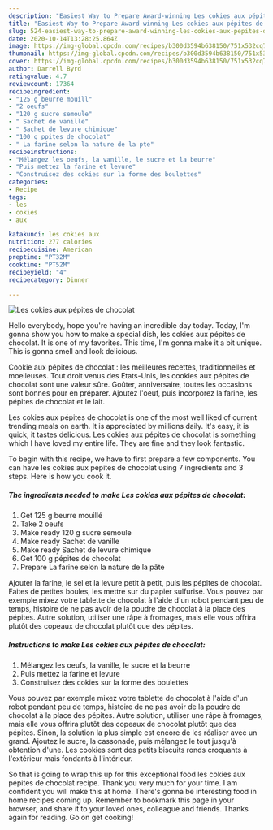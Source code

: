 ```yaml
---
description: "Easiest Way to Prepare Award-winning Les cokies aux pépites de chocolat"
title: "Easiest Way to Prepare Award-winning Les cokies aux pépites de chocolat"
slug: 524-easiest-way-to-prepare-award-winning-les-cokies-aux-pepites-de-chocolat
date: 2020-10-14T13:28:25.864Z
image: https://img-global.cpcdn.com/recipes/b300d3594b638150/751x532cq70/les-cokies-aux-pepites-de-chocolat-photo-principale-de-la-recette.jpg
thumbnail: https://img-global.cpcdn.com/recipes/b300d3594b638150/751x532cq70/les-cokies-aux-pepites-de-chocolat-photo-principale-de-la-recette.jpg
cover: https://img-global.cpcdn.com/recipes/b300d3594b638150/751x532cq70/les-cokies-aux-pepites-de-chocolat-photo-principale-de-la-recette.jpg
author: Darrell Byrd
ratingvalue: 4.7
reviewcount: 17364
recipeingredient:
- "125 g beurre mouill"
- "2 oeufs"
- "120 g sucre semoule"
- " Sachet de vanille"
- " Sachet de levure chimique"
- "100 g ppites de chocolat"
- " La farine selon la nature de la pte"
recipeinstructions:
- "Mélangez les oeufs, la vanille, le sucre et la beurre"
- "Puis mettez la farine et levure"
- "Construisez des cokies sur la forme des boulettes"
categories:
- Recipe
tags:
- les
- cokies
- aux

katakunci: les cokies aux 
nutrition: 277 calories
recipecuisine: American
preptime: "PT32M"
cooktime: "PT52M"
recipeyield: "4"
recipecategory: Dinner

---
```



![Les cokies aux pépites de chocolat](https://img-global.cpcdn.com/recipes/b300d3594b638150/751x532cq70/les-cokies-aux-pepites-de-chocolat-photo-principale-de-la-recette.jpg)

Hello everybody, hope you're having an incredible day today. Today, I'm gonna show you how to make a special dish, les cokies aux pépites de chocolat. It is one of my favorites. This time, I'm gonna make it a bit unique. This is gonna smell and look delicious.

Cookie aux pépites de chocolat : les meilleures recettes, traditionnelles et moelleuses. Tout droit venus des Etats-Unis, les cookies aux pépites de chocolat sont une valeur sûre. Goûter, anniversaire, toutes les occasions sont bonnes pour en préparer. Ajoutez l&#39;oeuf, puis incorporez la farine, les pépites de chocolat et le lait.

Les cokies aux pépites de chocolat is one of the most well liked of current trending meals on earth. It is appreciated by millions daily. It's easy, it is quick, it tastes delicious. Les cokies aux pépites de chocolat is something which I have loved my entire life. They are fine and they look fantastic.


To begin with this recipe, we have to first prepare a few components. You can have les cokies aux pépites de chocolat using 7 ingredients and 3 steps. Here is how you cook it.

<!--inarticleads1-->

##### The ingredients needed to make Les cokies aux pépites de chocolat:

1. Get 125 g beurre mouillé
1. Take 2 oeufs
1. Make ready 120 g sucre semoule
1. Make ready  Sachet de vanille
1. Make ready  Sachet de levure chimique
1. Get 100 g pépites de chocolat
1. Prepare  La farine selon la nature de la pâte


Ajouter la farine, le sel et la levure petit à petit, puis les pépites de chocolat. Faites de petites boules, les mettre sur du papier sulfurisé. Vous pouvez par exemple mixez votre tablette de chocolat à l&#39;aide d&#39;un robot pendant peu de temps, histoire de ne pas avoir de la poudre de chocolat à la place des pépites. Autre solution, utiliser une râpe à fromages, mais elle vous offrira plutôt des copeaux de chocolat plutôt que des pépites. 

<!--inarticleads2-->

##### Instructions to make Les cokies aux pépites de chocolat:

1. Mélangez les oeufs, la vanille, le sucre et la beurre
1. Puis mettez la farine et levure
1. Construisez des cokies sur la forme des boulettes


Vous pouvez par exemple mixez votre tablette de chocolat à l&#39;aide d&#39;un robot pendant peu de temps, histoire de ne pas avoir de la poudre de chocolat à la place des pépites. Autre solution, utiliser une râpe à fromages, mais elle vous offrira plutôt des copeaux de chocolat plutôt que des pépites. Sinon, la solution la plus simple est encore de les réaliser avec un grand. Ajoutez le sucre, la cassonade, puis mélangez le tout jusqu&#39;à obtention d&#39;une. Les cookies sont des petits biscuits ronds croquants à l&#39;extérieur mais fondants à l&#39;intérieur. 

So that is going to wrap this up for this exceptional food les cokies aux pépites de chocolat recipe. Thank you very much for your time. I am confident you will make this at home. There's gonna be interesting food in home recipes coming up. Remember to bookmark this page in your browser, and share it to your loved ones, colleague and friends. Thanks again for reading. Go on get cooking!

